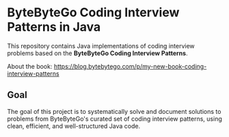 # ByteByteGo Coding Interview Patterns in Java

This repository contains Java implementations of coding interview problems based on the **ByteByteGo Coding Interview Patterns**.  

About the book: https://blog.bytebytego.com/p/my-new-book-coding-interview-patterns

## Goal
The goal of this project is to systematically solve and document solutions to problems from ByteByteGo's curated set of coding interview patterns, using clean, efficient, and well-structured Java code.